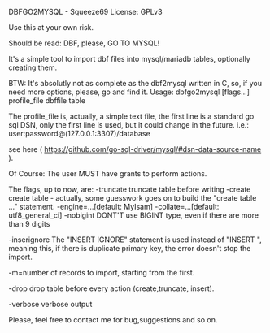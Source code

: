DBFGO2MYSQL - Squeeze69
License: GPLv3

Use this at your own risk.

Should be read: DBF, please, GO TO MYSQL!

It's a simple tool to import dbf files into mysql/mariadb tables, optionally creating them.

BTW: It's absolutly not as complete as the dbf2mysql written in C, so, if you need more options, please, go and find it.
Usage:
dbfgo2mysql [flags...] profile_file dbffile table

The profile_file is, actually, a simple text file, the first line is a standard go sql DSN,
only the first line is used, but it could change in the future.
i.e.:
user:password@(127.0.0.1:3307)/database

see here ( https://github.com/go-sql-driver/mysql/#dsn-data-source-name ).

Of Course: The user MUST have grants to perform actions.

The flags, up to now, are:
-truncate
	truncate table before writing
-create
	create table - actually, some guesswork goes on to build the "create table ..." statement.
-engine=...[default: MyIsam]
-collate=...[default: utf8_general_ci]
-nobigint
	DONT'T use BIGINT type, even if there are more than 9 digits

-inserignore
	The "INSERT IGNORE" statement is used instead of "INSERT ", meaning this, if there is duplicate primary key, the error
	doesn't stop the import.

-m=number of records to import, starting from the first.

-drop drop table before every action (create,truncate, insert).

-verbose
	verbose output



Please, feel free to contact me for bug,suggestions and so on.

